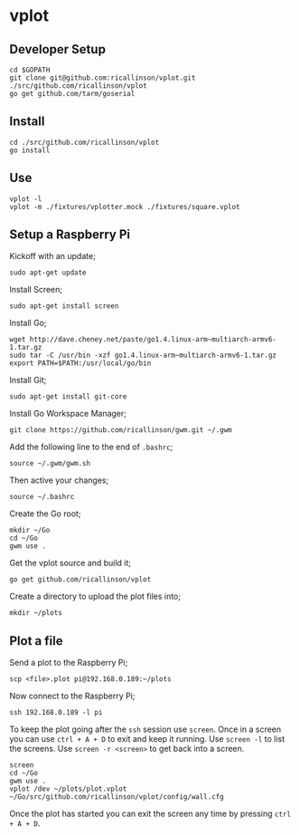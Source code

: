 # vplot

## Developer Setup

    cd $GOPATH
    git clone git@github.com:ricallinson/vplot.git ./src/github.com/ricallinson/vplot
    go get github.com/tarm/goserial

## Install

    cd ./src/github.com/ricallinson/vplot
    go install

## Use

    vplot -l
    vplot -m ./fixtures/vplotter.mock ./fixtures/square.vplot

## Setup a Raspberry Pi

Kickoff with an update;

    sudo apt-get update

Install Screen;

    sudo apt-get install screen

Install Go;

    wget http://dave.cheney.net/paste/go1.4.linux-arm~multiarch-armv6-1.tar.gz
    sudo tar -C /usr/bin -xzf go1.4.linux-arm~multiarch-armv6-1.tar.gz
    export PATH=$PATH:/usr/local/go/bin

Install Git;

    sudo apt-get install git-core

Install Go Workspace Manager;

    git clone https://github.com/ricallinson/gwm.git ~/.gwm

Add the following line to the end of `.bashrc`;

    source ~/.gwm/gwm.sh

Then active your changes;

    source ~/.bashrc

Create the Go root;

    mkdir ~/Go
    cd ~/Go
    gwm use .

Get the vplot source and build it;

    go get github.com/ricallinson/vplot

Create a directory to upload the plot files into;

    mkdir ~/plots

## Plot a file

Send a plot to the Raspberry Pi;

    scp <file>.plot pi@192.168.0.189:~/plots

Now connect to the Raspberry Pi;

    ssh 192.168.0.189 -l pi

To keep the plot going after the `ssh` session use `screen`. Once in a screen you can use `ctrl + A + D` to exit and keep it running. Use `screen -l` to list the screens. Use `screen -r <screen>` to get back into a screen.

    screen
    cd ~/Go
    gwm use .
    vplot /dev ~/plots/plot.vplot ~/Go/src/github.com/ricallinson/vplot/config/wall.cfg

Once the plot has started you can exit the screen any time by pressing `ctrl + A + D`.

